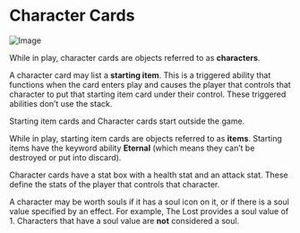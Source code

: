 # Character Cards

![Image](https://foursouls.com/wp-content/uploads/2021/10/CharacterCardBack-751x1024.png#93x128)

While in play, character cards are objects referred to as **characters**.

A character card may list a **starting item**. This is a triggered ability that functions when the card enters play and causes the player that controls that character to put that starting item card under their control. These triggered abilities don’t use the stack.

Starting item cards and Character cards start outside the game.

While in play, starting item cards are objects referred to as **items**. Starting items have the keyword ability **Eternal** (which means they can’t be destroyed or put into discard).

Character cards have a stat box with a health stat and an attack stat. These define the stats of the player that controls that character.

A character may be worth souls if it has a soul icon on it, or if there is a soul value specified by an effect. For example, The Lost provides a soul value of 1. Characters that have a soul value are **not** considered a soul.

